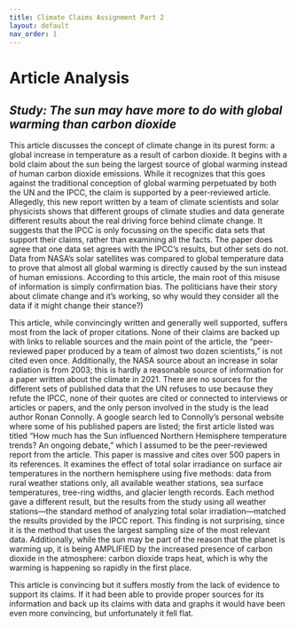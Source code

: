 ```yaml
---
title: Climate Claims Assignment Part 2
layout: default
nav_order: 1
---
```


# Article Analysis
## *Study: The sun may have more to do with global warming than carbon dioxide*

  This article discusses the concept of climate change in its purest form: a global increase in temperature as a result of carbon dioxide. It begins with a bold claim about the sun being the largest source of global warming instead of human carbon dioxide emissions. While it recognizes that this goes against the traditional conception of global warming perpetuated by both the UN and the IPCC, the claim is supported by a peer-reviewed article. Allegedly, this new report written by a team of climate scientists and solar physicists shows that different groups of climate studies and data generate different results about the real driving force behind climate change. It suggests that the IPCC is only focussing on the specific data sets that support their claims, rather than examining all the facts. The paper does agree that one data set agrees with the IPCC’s results, but other sets do not. Data from NASA’s solar satellites was compared to global temperature data to prove that almost all global warming is directly caused by the sun instead of human emissions. According to this article, the main root of this misuse of information is simply confirmation bias. The politicians have their story about climate change and it’s working, so why would they consider all the data if it might change their stance?)

  This article, while convincingly written and generally well supported, suffers most from the lack of proper citations. None of their claims are backed up with links to reliable sources and the main point of the article, the “peer-reviewed paper produced by a team of almost two dozen scientists,” is not cited even once. Additionally, the NASA source about an increase in solar radiation is from 2003; this is hardly a reasonable source of information for a paper written about the climate in 2021. There are no sources for the different sets of published data that the UN refuses to use because they refute the IPCC, none of their quotes are cited or connected to interviews or articles or papers, and the only person involved in the study is the lead author Ronan Connolly. A google search led to Connolly’s personal website where some of his published papers are listed; the first article listed was titled “How much has the Sun influenced Northern Hemisphere temperature trends? An ongoing debate,” which I assumed to be the peer-reviewed report from the article. This paper is massive and cites over 500 papers in its references. It examines the effect of total solar irradiance on surface air temperatures in the northern hemisphere using five methods: data from rural weather stations only, all available weather stations, sea surface temperatures, tree-ring widths, and glacier length records. Each method gave a different result, but the results from the study using all weather stations—the standard method of analyzing total solar irradiation—matched the results provided by the IPCC report. This finding is not surprising, since it is the method that uses the largest sampling size of the most relevant data. Additionally, while the sun may be part of the reason that the planet is warming up, it is being AMPLIFIED by the increased presence of carbon dioxide in the atmosphere: carbon dioxide traps heat, which is why the warming is happening so rapidly in the first place. 

  This article is convincing but it suffers mostly from the lack of evidence to support its claims. If it had been able to provide proper sources for its information and back up its claims with data and graphs it would have been even more convincing, but unfortunately it fell flat.
